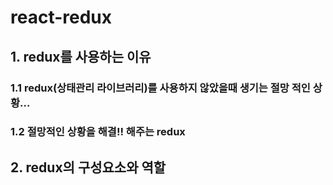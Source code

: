 react-redux
=================


## 1. redux를 사용하는 이유

### 1.1 redux(상태관리 라이브러리)를 사용하지 않았을때 생기는 절망 적인 상황...


### 1.2 절망적인 상황을 해결!! 해주는 redux


## 2. redux의 구성요소와 역할
